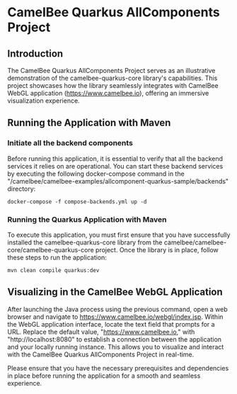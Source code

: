 # CamelBee Quarkus AllComponents Project

## Introduction

The CamelBee Quarkus AllComponents Project serves as an illustrative demonstration of the camelbee-quarkus-core library's capabilities. 
This project showcases how the library seamlessly integrates with CamelBee WebGL application (https://www.camelbee.io), offering an immersive visualization experience.

## Running the Application with Maven

### Initiate all the backend components
 
Before running this application, it is essential to verify that all the backend services it relies on are operational. 
You can start these backend services by executing the following docker-compose command in the "/camelbee/camelbee-examples/allcomponent-quarkus-sample/backends" directory:

`docker-compose -f compose-backends.yml up -d`

### Running the Quarkus Application with Maven

To execute this application, you must first ensure that you have successfully installed the camelbee-quarkus-core library from the camelbee/camelbee-core/camelbee-quarkus-core project. 
Once the library is in place, follow these steps to run the application:

`mvn clean compile quarkus:dev`

## Visualizing in the CamelBee WebGL Application

After launching the Java process using the previous command, open a web browser and navigate to https://www.camelbee.io/webgl/index.jsp.
Within the WebGL application interface, locate the text field that prompts for a URL. 
Replace the default value, "https://www.camelbee.io," with "http://localhost:8080" to establish a connection between the application and your locally running instance. 
This allows you to visualize and interact with the CamelBee Quarkus AllComponents Project in real-time.

Please ensure that you have the necessary prerequisites and dependencies in place before running the application for a smooth and seamless experience.